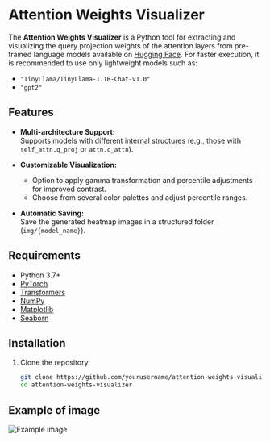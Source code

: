 # Attention Weights Visualizer

The **Attention Weights Visualizer** is a Python tool for extracting and visualizing the query projection weights of the attention layers from pre-trained language models available on [Hugging Face](https://huggingface.co). For faster execution, it is recommended to use only lightweight models such as:

- `"TinyLlama/TinyLlama-1.1B-Chat-v1.0"`
- `"gpt2"`

## Features

- **Multi-architecture Support:**  
  Supports models with different internal structures (e.g., those with `self_attn.q_proj` or `attn.c_attn`).

- **Customizable Visualization:**  
  - Option to apply gamma transformation and percentile adjustments for improved contrast.
  - Choose from several color palettes and adjust percentile ranges.

- **Automatic Saving:**  
  Save the generated heatmap images in a structured folder (`img/{model_name}`).

## Requirements

- Python 3.7+
- [PyTorch](https://pytorch.org/)
- [Transformers](https://github.com/huggingface/transformers)
- [NumPy](https://numpy.org/)
- [Matplotlib](https://matplotlib.org/)
- [Seaborn](https://seaborn.pydata.org/)

## Installation

1. Clone the repository:

   ```bash
   git clone https://github.com/yourusername/attention-weights-visualizer.git
   cd attention-weights-visualizer

## Example of image
![Example image](https://raw.githubusercontent.com/pabblo2000/Plot_LLM/master/img/gpt2/layer_0.png)

